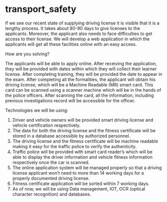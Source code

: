 # transport_safety
If we see our recent state of supplying driving license it is visible that it is a lengthy process. It takes about 80-90 days to give licenses to the applicants. Moreover, the applicant also needs to face difficulties to get access to their license. We will develop a web application in which the applicants will get all these facilities online with an easy access.  

How are you solving?

The applicants will be able to apply online. After receiving the application, they will be provided with dates within which they will collect their learner license. After completing training, they will be provided the date to appear in the exam. After completing all the formalities, the applicant will obtain his driving license, which will be a Machine Readable (MR) smart card. This card can be scanned using a scanner machine which will be in the hands of the police officers. After scanning the card, all the information, including previous investigations record will be accessible for the officer.

Technologies we will be using:

1.	Driver and vehicle owners will be provided smart driving license and vehicle certification respectively.
2.	The data for both the driving license and the fitness certificate will be stored in a database accessible by authorized personnel.
3.	The driving license and the fitness certificate will be machine readable making it easy for the traffic police to verify the authenticity.
4.	Traffic police will be provided with smart card reader’s which will be able to display the driver information and vehicle fitness information respectively once the car is scanned.
5.	The online application system will be managed properly so that a driving license applicant won’t need to more than 14 working days for a properly documented driving license.
6.	Fitness certificate application will be sorted within 7 working days.
7.	As of now, we will be using Data management, IOT, OCR (optical character recognition) and databases.

